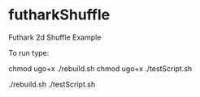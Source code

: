 # futharkShuffle
Futhark 2d Shuffle Example

To run type:

chmod ugo+x ./rebuild.sh
chmod ugo+x ./testScript.sh

./rebuild.sh
./testScript.sh
